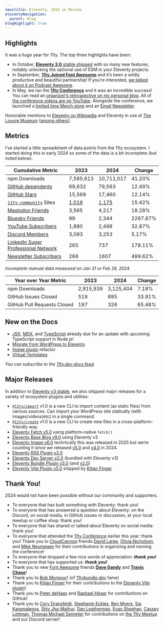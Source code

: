 ```yaml
---
newstitle: Eleventy, 2024 in Review
eleventyNavigation:
  parent: Blog
blogHighlight: true
---
```

## Highlights
It was a _huge_ year for 11ty. The top three highlights have been:

- In October, [**Eleventy 3.0** stable shipped](https://github.com/11ty/eleventy/releases/tag/v3.0.0) with so many new features, notably unlocking the optional use of ESM in your Eleventy projects.
- In September, [**11ty Joined Font Awesome**](/blog/eleventy-font-awesome/) and it’s been a wildly productive and beautiful partnership! If you’re interested, [we talked about it on Podcast Awesome](https://www.podcastawesome.com/2092855/episodes/16065652-nerd-show-and-tell-meet-zach-leatherman).
- In May, we ran the [**11ty Conference**](https://conf.11ty.dev/) and it was an incredible success! You can read an [organizer’s retrospective on my personal blog](https://www.zachleat.com/web/11ty-conf-retro/). All of [the conference videos are on YouTube](https://www.youtube.com/playlist?list=PLwhCq3ZFGOGgetCSWisU2pkl9AFwQVxWJ). Alongside the conference, we launched a [limited time Merch store](https://merch.11ty.dev/) and an [Email Newsletter](https://buttondown.com/11ty).

Honorable mentions to [Eleventy on Wikipedia](/blog/wikipedia/) and Eleventy in use at [The Louvre Museum](https://fosstodon.org/@eleventy/113624974799156967) ([among others](/#why-should-you-use-eleventy)).

## Metrics

I’ve started a little spreadsheet of data points from the 11ty ecosystem. I started doing this in early 2024 so some of the data is a bit incomplete (but noted below).

<table>
	<thead>
		<tr>
			<th>Cumulative Metric</th>
			<th class="numeric">2023</th>
			<th class="numeric">2024</th>
			<th class="numeric">Change</th>
		</tr>
	</thead>
		<tr>
			<td>npm Downloads</td>
			<td class="numeric">7,585,613</td>
			<td class="numeric">10,711,017</td>
			<td class="numeric numeric-up">41.20%</td>
		</tr>
		<tr>
			<td><a href="https://github.com/11ty/eleventy/network/dependents">GitHub dependents</a></td>
			<td class="numeric numeric-note">69,632</td>
			<td class="numeric">79,563</td>
			<td class="numeric numeric-up">12.49%</td>
		</tr>
		<tr>
			<td><a href="https://github.com/11ty/eleventy/stargazers">GitHub Stars</a></td>
			<td class="numeric">15,569</td>
			<td class="numeric">17,460</td>
			<td class="numeric numeric-up">12.14%</td>
		</tr>
		<tr>
			<td><a href="https://github.com/11ty/11ty-community/"><code>11ty-community</code></a> Sites</td>
			<td class="numeric"><a href="https://github.com/11ty/11ty-community/tree/6a1f48cafc2c3159720cd3328161cc8cdff362e2/built-with-eleventy">1,018</a></td>
			<td class="numeric"><a href="https://github.com/11ty/11ty-community/tree/87be4cc3b48df684f37aa418d5430544be0ccced/built-with-eleventy">1,175</a></td>
			<td class="numeric numeric-up">15.42%</td>
		</tr>
		<tr>
			<td><a href="https://fosstodon.org/@eleventy">Mastodon Friends</a></td>
			<td class="numeric numeric-note">3,565</td>
			<td class="numeric">4,217</td>
			<td class="numeric numeric-up">18.28%</td>
		</tr>
		<tr>
			<td><a href="https://bsky.app/profile/11ty.dev">Bluesky Friends</a></td>
			<td class="numeric numeric-note">99</td>
			<td class="numeric">2,344</td>
			<td class="numeric numeric-up">2267.67%</td>
		</tr>
		<tr>
			<td><a href="https://www.youtube.com/c/EleventyVideo">YouTube Subscribers</a></td>
			<td class="numeric">1,880</td>
			<td class="numeric">2,498</td>
			<td class="numeric numeric-up">32.87%</td>
		</tr>
		<tr>
			<td><a href="/blog/discord/">Discord Members</a></td>
			<td class="numeric numeric-note">3,093</td>
			<td class="numeric">3,253</td>
			<td class="numeric numeric-up">5.17%</td>
		</tr>
		<tr>
			<td><a href="https://www.linkedin.com/company/11ty/">LinkedIn Super Professional Network</a></td>
			<td class="numeric numeric-note">265</td>
			<td class="numeric">737</td>
			<td class="numeric numeric-up">178.11%</td>
		</tr>
		<tr>
			<td><a href="https://buttondown.com/11ty">Newsletter Subscribers</a></td>
			<td class="numeric numeric-note">268</td>
			<td class="numeric">1607</td>
			<td class="numeric numeric-up">499.62%</td>
		</tr>
	</tbody>
</table>

_<span class="numeric-note"></span>incomplete manual data measured on Jan 31 or Feb 26, 2024_

<table>
	<thead>
		<tr>
			<th>Year over Year Metric</th>
			<th class="numeric">2023</th>
			<th class="numeric">2024</th>
			<th class="numeric">Change</th>
		</tr>
	</thead>
	<tbody>
		<tr>
			<td>npm Downloads</td>
			<td class="numeric">2,915,939</td>
			<td class="numeric">3,125,404</td>
			<td class="numeric numeric-up">7.18%</td>
		</tr>
		<tr>
			<td>GitHub Issues Closed</td>
			<td class="numeric">519</td>
			<td class="numeric">695</td>
			<td class="numeric numeric-up">33.91%</td>
		</tr>
		<tr>
			<td>GitHub Pull Requests Closed</td>
			<td class="numeric">197</td>
			<td class="numeric">326</td>
			<td class="numeric numeric-up">65.48%</td>
		</tr>
	</tbody>
</table>

## New on the Docs

- [JSX](/docs/languages/jsx/), [MDX](/docs/languages/mdx/), and [TypeScript](/docs/languages/typescript/) already due for an update with upcoming TypeScript support in Node.js!
- [Migrate from WordPress to Eleventy](/docs/migrate/wordpress/)
- [Image plugin](/docs/plugins/image/) refactor
- [Virtual Templates](/docs/virtual-templates/)

_You can subscribe to the [11ty.dev docs feed](/docs/feed.xml)._

## Major Releases

In addition to [Eleventy v3 stable](https://github.com/11ty/eleventy/releases/tag/v3.0.0), we also shipped major releases for a variety of ecosystem plugins and utilities:

- [`@11ty/import`](https://github.com/11ty/eleventy-import) v1.0 is a new CLI to import content (as static files) from various sources. Can import your WordPress site statically (with images/videos/etc) in a single command.
- [`@11ty/create`](https://github.com/11ty/create) v1.0 is a new CLI to create new files in a cross-platform-friendly way.
- [Eleventy Fetch v5.0](https://github.com/11ty/eleventy-fetch/releases/tag/v5.0.0) using platform-native `fetch()`
- [Eleventy Base Blog v9.0](https://github.com/11ty/eleventy-base-blog/releases/tag/v9.0.0) using Eleventy v3
- [Eleventy Image v6.0](https://github.com/11ty/eleventy-img/releases/tag/v6.0.0) technically this was released in 2025 but we’re counting it since we released [v5.0](https://github.com/11ty/eleventy-img/releases/tag/v5.0.0) and [v4.0](https://github.com/11ty/eleventy-img/releases/tag/v4.0.0) in 2024.
- [Eleventy RSS Plugin v2.0](https://github.com/11ty/eleventy-plugin-rss/releases/tag/v2.0.0)
- [Eleventy Dev Server v2.0](https://github.com/11ty/eleventy-dev-server/releases/tag/v2.0.0) (bundled with Eleventy v3)
- [Eleventy Bundle Plugin v3.0](https://github.com/11ty/eleventy-plugin-bundle/releases/tag/v3.0.0) (and [v2.0](https://github.com/11ty/eleventy-plugin-bundle/releases/tag/v2.0.0))
- [Eleventy Vite Plugin v5.0](https://github.com/11ty/eleventy-plugin-vite/releases/tag/v5.0.0) shipped by [Kilian Finger](https://github.com/KiwiKilian)

## Thank You!

2024 would not have been possible without our community and supporters.

- To everyone that has built something with Eleventy: thank you!
- To everyone that has answered a question about Eleventy: on the Discord, on social media, in GitHub issues or discussion, at your local meetup or coffee shop: thank you!
- To everyone that has shared or talked about Eleventy on social media: thank you!
- To everyone that attended the [11ty Conference](https://conf.11ty.dev/) earlier this year: thank you! Thank you to [CloudCannon](https://cloudcannon.com/) friends [David Large](https://github.com/David-Large), [Olivia Nicholson](https://www.linkedin.com/in/olivia-nicholson-42a050127/), and [Mike Neumegen](https://github.com/mneumegen) for their contributions in organizing and running the conference!
- To everyone that dropped a few nice words of appreciation: **_thank you!_**
- To everyone that has supported us: **_thank you!_**
- Thank you to new [Font Awesome](https://fontawesome.com/) friends [**Dave Gandy**](https://github.com/davegandy) and [**Travis Chase**](https://github.com/supercodepoet)!
- Thank you to [Bob Monsour](https://github.com/bobmonsour)! (of [11tybundle.dev](https://11tybundle.dev/) fame)
- Thank you to [Kilian Finger](https://github.com/KiwiKilian) for their contributions to the [Eleventy Vite plugin](https://github.com/11ty/eleventy-plugin-vite)!
- Thank you to [Peter deHaan](https://github.com/pdehaan) and [Raphael Höser](https://github.com/Snapstromegon) for contributions on GitHub!
- Thank you to [Cory Dransfeldt](https://github.com/cdransf), [Stephanie Eckles](https://github.com/5t3ph), [Ben Myers](https://github.com/BenDMyers), [Sia Karamalegos](https://github.com/siakaramalegos), [Shiv Jha-Mathur](https://github.com/shivjm), [Dan Leatherman](https://github.com/dleatherman), [Evan Sheehan](https://github.com/darthmall), [Cassey Lottman](https://github.com/clottman), [Thomas Michael Semmler](https://github.com/nachtfunke) for contributions on [the 11ty Meetup](https://11tymeetup.dev/) and our  Discord server!
